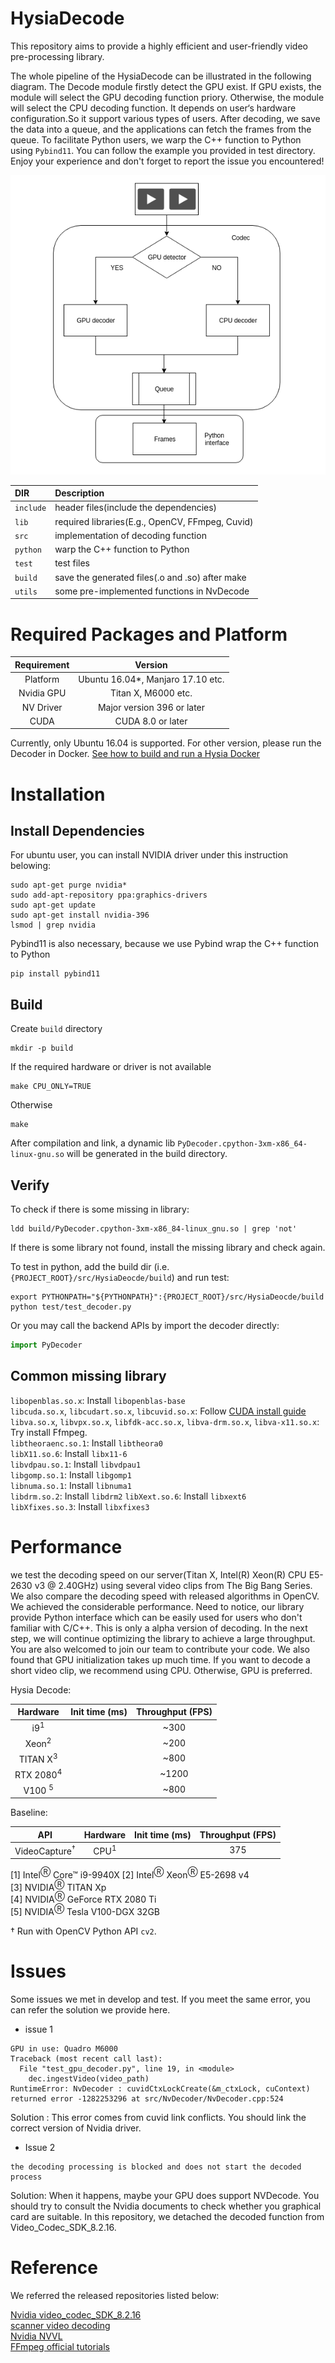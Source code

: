 # HysiaDecode

This repository aims to provide a highly efficient and user-friendly video pre-processing library. 

The whole pipeline of the HysiaDecode can be illustrated in the following diagram. The Decode module firstly detect the GPU exist. If GPU exists, the module will select the GPU decoding function priory. Otherwise, the module will select the CPU decoding function. It depends on user‘s hardware configuration.So    it support various types of users. After decoding, we save the data into a queue, and the applications can fetch the frames from the queue. To facilitate Python users,  we  warp the C++ function to Python using `Pybind11`.  You can follow the example you provided in test directory.  Enjoy your experience and don't forget to report the issue you encountered! 

![HysiaDecode Pipeline](images/pipeline.png)

| DIR       | Description                                     |
|:----------|:------------------------------------------------|
| `include` | header files(include the dependencies)          |
| `lib`     | required libraries(E.g., OpenCV, FFmpeg, Cuvid) |
| `src`     | implementation of decoding function             |
| `python`  | warp the C++ function to Python                 |
| `test`    | test files                                      |
| `build`   | save the generated files(.o and .so) after make |
| `utils`   | some pre-implemented functions in NvDecode      |

# Required Packages and Platform

| Requirement | Version                             |
|:-----------:|:-----------------------------------:|
| Platform    | Ubuntu 16.04*, Manjaro 17.10 etc.    |
| Nvidia GPU  | Titan X, M6000 etc.                 |
| NV Driver   | Major version 396 or later          |
| CUDA        | CUDA 8.0 or later                   |


Currently, only Ubuntu 16.04 is supported. For other version, please run the Decoder in Docker. 
[See how to build and run a Hysia Docker](../../../docker/README.md)

# Installation

## Install Dependencies

For ubuntu user, you can install NVIDIA driver under this instruction belowing:
```shell script
sudo apt-get purge nvidia*
sudo add-apt-repository ppa:graphics-drivers 
sudo apt-get update
sudo apt-get install nvidia-396 
lsmod | grep nvidia 
```

Pybind11 is also necessary, because we use Pybind wrap the C++ function to Python

```shell script
pip install pybind11
```

## Build

Create `build` directory
```shell script
mkdir -p build
```

If the required hardware or driver is not available
```shell script
make CPU_ONLY=TRUE
```
Otherwise
```shell script
make
```

After compilation and link, a dynamic lib `PyDecoder.cpython-3xm-x86_64-linux-gnu.so` will be generated in the build directory. 

## Verify

To check if there is some missing in library:
```shell script
ldd build/PyDecoder.cpython-3xm-x86_84-linux_gnu.so | grep 'not'
``` 
If there is some library not found, install the missing library and check again.   

To test in python, add the build dir (i.e. 
`{PROJECT_ROOT}/src/HysiaDeocde/build`) and run test: 

```shell script
export PYTHONPATH="${PYTHONPATH}":{PROJECT_ROOT}/src/HysiaDeocde/build
python test/test_decoder.py
```

Or you may call the backend APIs by import the decoder directly:
```python
import PyDecoder
```

## Common missing library

`libopenblas.so.x`: Install `libopenblas-base`  
`libcuda.so.x`, `libcudart.so.x`, `libcuvid.so.x`: Follow [CUDA install guide]  
`libva.so.x`, `libvpx.so.x`, `libfdk-acc.so.x`, `libva-drm.so.x`, `libva-x11.so.x`: Try install Ffmpeg.  
`libtheoraenc.so.1`: Install `libtheora0`  
`libX11.so.6`: Install `libx11-6`  
`libvdpau.so.1`: Install `libvdpau1`  
`libgomp.so.1`: Install `libgomp1`  
`libnuma.so.1`: Install `libnuma1`  
`libdrm.so.2`: Install `libdrm2`
`libXext.so.6`: Install `libxext6`  
`libXfixes.so.3`: Install `libxfixes3`  

# Performance 

we test the decoding speed on our server(Titan X, Intel(R) Xeon(R) CPU E5-2630 v3 @ 2.40GHz) using several video clips from The Big Bang Series.  We also compare the decoding speed with released algorithms in OpenCV.  We achieved the considerable performance. Need to notice, our library provide Python interface which can be easily used for users who don't familiar with C/C++.  This is only a alpha version of decoding. In the next step, we will continue optimizing the library to achieve a large throughput.  You are also welcomed to join our team to contribute your code. We also found that GPU initialization takes up much time. If you want to decode a short video clip, we recommend using CPU. Otherwise, GPU is preferred.

Hysia Decode:

| Hardware            | Init time (ms) | Throughput (FPS) |
|:-------------------:|:--------------:|:----------------:|
| i9<sup>1</sup>      |                | ~300             |
| Xeon<sup>2</sup>    |                | ~200             |
| TITAN X<sup>3</sup> |                | ~800             |
| RTX 2080<sup>4</sup>|                | ~1200            |
| V100 <sup>5</sup>   |                | ~800             |

Baseline:

| API                      | Hardware        | Init time (ms) | Throughput (FPS) |
|:------------------------:|:---------------:|:--------------:|:----------------:|
| VideoCapture<sup>†</sup> | CPU<sup>1</sup> |                | 375              |


\[1] Intel<sup>Ⓡ</sup> Core™ i9-9940X
\[2] Intel<sup>Ⓡ</sup> Xeon<sup>Ⓡ</sup> E5-2698 v4  
\[3] NVIDIA<sup>Ⓡ</sup> TITAN Xp  
\[4] NVIDIA<sup>Ⓡ</sup> GeForce RTX 2080 Ti  
\[5] NVIDIA<sup>Ⓡ</sup> Tesla V100-DGX 32GB  

† Run with OpenCV Python API `cv2`.  

#  Issues

Some issues we met in develop and test. If you meet the same error, you can refer the  solution we provide here.

- issue 1

```
GPU in use: Quadro M6000
Traceback (most recent call last):
  File "test_gpu_decoder.py", line 19, in <module>
    dec.ingestVideo(video_path)
RuntimeError: NvDecoder : cuvidCtxLockCreate(&m_ctxLock, cuContext) returned error -1282253296 at src/NvDecoder/NvDecoder.cpp:524
```
 Solution : This error comes from cuvid link conflicts. You should link the correct version of
 Nvidia driver.

- Issue 2

```
the decoding processing is blocked and does not start the decoded process
```

Solution: When it happens, maybe your GPU does support NVDecode. You should try to consult the Nvidia documents to check whether you graphical card are suitable. In this repository, we detached the decoded function from Video_Codec_SDK_8.2.16. 

# Reference

We referred the released repositories listed below:

[Nvidia video_codec_SDK_8.2.16]  
[scanner video decoding]  
[Nvidia NVVL]  
[FFmpeg official tutorials]

[CUDA install guide]: https://docs.nvidia.com/cuda/cuda-installation-guide-linux/index.htm
[Nvidia video_codec_SDK_8.2.16]: https://developer.nvidia.com/nvidia-video-codec-sdk
[scanner video decoding]: https://github.com/scanner-research/scanner/tree/master/scanner/video/nvidia
[Nvidia NVVL]: https://github.com/NVIDIA/nvvl
[FFmpeg official tutorials]: https://ffmpeg.org/doxygen/trunk/encoding-example_8c-source.html#l00325